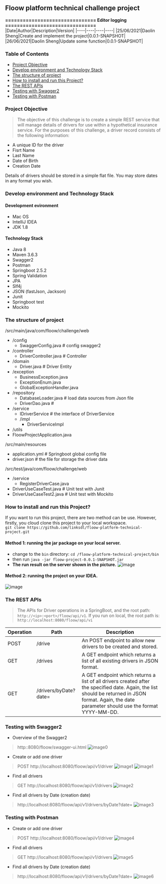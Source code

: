 ## Floow platform technical challenge project

**=============================== Editor logging ===============================**
|Date|Author|Description|Version|
|----|----|----|----|
|25/06/2021|Daolin Sheng|Create and implement the project|0.0.1-SNAPSHOT|
|26/06/2021|Daolin Sheng|Update some function|0.0.1-SNAPSHOT|


### Table of Contents
* [Project Objective](#objective)
* [Develop environment and Technology Stack](#stack)
* [The structure of project](#structure)
* [How to install and run this Project?](#install)
* [The REST APIs](#function)
* [Testing with Swagger2](#swagger)
* [Testing with Postman](#postman)



### Project Objective <a name="objective"></a>
> The objective of this challenge is to create a simple REST service that will manage details of drivers for use
within a hypothetical insurance service. For the purposes of this challenge, a driver record consists of the
following information:
- A unique ID for the driver
- Fisrt Name
- Last Name
- Date of Birth
- Creation Date

Details of drivers should be stored in a simple flat file. You may store dates in any format you wish.

### Develop environment and Technology Stack <a name="statck"></a>
#### Development evironment
- Mac OS
- IntelliJ IDEA
- JDK 1.8

#### Technology Stack
- Java 8
- Maven 3.6.3
- Swagger2
- Postman
- Springboot 2.5.2
- Spring Validation
- JPA
- Slf4j
- JSON (fastJson, Jackson)
- Junit
- Springboot test
- Mockito

### The structure of project <a name="structure"></a>
/src/main/java/com/floow/challenge/web
  - /config
     - SwaggerConfig.java # config swagger2 
  - /controller
     - DriverController.java # Controller
  - /domain
     - Driver.java     # Driver Entity
  - /exception
     - BusinessException.java  
     - ExceptionEnum.java
     - GlobalExceptionHandler.java
  - /repository
     - DatabaseLoader.java  # load data sources from Json file
     - DriverDao.java       #
  - /service
     - IDriverService       # the interface of DriverService
     - /impl
        - DriverServiceImpl
  - /utils
  - FloowProjectApplication.java
  
/src/main/resources
  - application.yml  # Springboot global config file
  - driver.json      # the file for storage the driver data
  
/src/test/java/com/floow/challenge/web
  - /service
     - RegisterDriverCase.java
  - DriverUseCaseTest.java      # Unit test with Junit
  - DriverUseCaseTest2.java     # Unit test with Mockito

### How to install and run this Project? <a name="install"></a>
If you want to run this project, there are two method can be use. However, firstly, you cloud clone this project to your local workspace.    
`
git clone https://github.com/linksdl/floow-platform-technical-project.git
`
#### Method 1: running the jar package on your local server.
- change to the `bin` directory:   `cd /floow-platform-technical-project/bin`
- then run `java -jar floow-project-0.0.1-SNAPSHOT.jar`
- **The run result on the server shown in the picture.**
![image](images/run%20on%20local.png)

#### Method 2: running the project on your IDEA.
![image](images/run%20on%20Application.png)

### The REST APIs <a name="function"></a>
> The APIs for Driver operations in a SpringBoot, and the root path: `http://<ip>:<port>/floow/api/v1`.
> If you run on local, the root path is: `http://localhost:8080/floow/api/vi` 

|Operation|Path| Description|
|----|----|----|
|POST|/drive  | An POST endpoint to allow new drivers to be created and stored. |
|GET |/drives | A GET endpoint which returns a list of all existing drivers in JSON format.|
|GET |/drivers/byDate?date=<date>|A GET endpoint which returns a list of all drivers created after the specified date. Again, the list should be returned in JSON format. Again, the date parameter should use the format YYYY-MM-DD.|

### Testing with Swagger2 <a name="swagger"></a>
- Overview of the Swagger2
> http:<localhost>:8080/floow/swagger-ui.html
![image0](images/0-overview.png)

- Create or add one driver
> POST http://localhost:8080/floow/api/v1/driver
![image1](images/1-create%20driver-0.png) 
![image1](images/1-create%20driver-1.png)        
 
- Find all drivers
> GET http://localhost:8080/floow/api/v1/drivers
![image2](images/2-find%20all.png)

- Find all drivers by Date (creation date)
> http://localhost:8080/floow/api/v1/drivers/byDate?date=<Date>
![image3](images/3-find%20all%20by%20date.png)

### Testing with Postman <a name="postman"></a>
- Create or add one driver
> POST http://localhost:8080/floow/api/v1/driver
![image4](images/postman-0-create%20driver.png)       
 
- Find all drivers
> GET http://localhost:8080/floow/api/v1/drivers
![image5](images/postman-1-finall.png)

- Find all drivers by Date (creation date)
> http://localhost:8080/floow/api/v1/drivers/byDate?date=<Date>
![image6](images/postman-2-finall%20by%20date.png)

